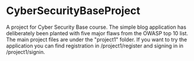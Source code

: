 # CyberSecurityBaseProject

A project for Cyber Security Base course. The simple blog application has deliberately been planted with five major flaws from the OWASP top 10 list. The main project files are under the "project1" folder. If you want to try the application you can find registration in /project1/register and signing in in /project1/signin.
